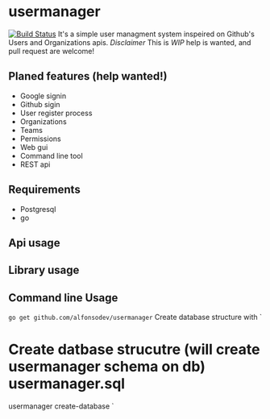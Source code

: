 # usermanager
[![Build Status](https://travis-ci.org/alfonsodev/usermanager.svg?branch=master)](https://travis-ci.org/alfonsodev/usermanager)
It's a simple user managment system inspeired on Github's Users and Organizations apis.
*Disclaimer* This is *WIP* help is wanted, and pull request are welcome! 

## Planed features (help wanted!)
- Google signin
- Github sigin 
- User register process
- Organizations
- Teams
- Permissions
- Web gui 
- Command line tool
- REST api 

## Requirements
- Postgresql
- go

## Api usage

## Library usage

## Command line Usage
`
  go get github.com/alfonsodev/usermanager
`
Create database structure with 
`
  # Create datbase strucutre (will create usermanager schema on db) usermanager.sql
  usermanager create-database
`


